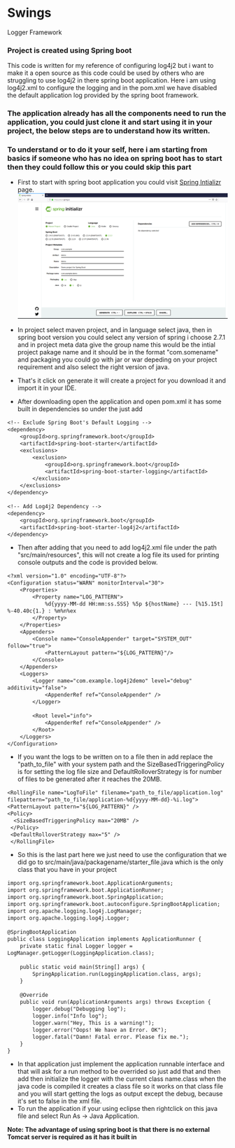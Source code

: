 # Swings
Logger Framework

### Project is created using Spring boot
This code is written for my reference of configuring log4j2 but i want to make it a open source as this code could be used by others who are struggling to use log4j2 in there spring boot application. Here i am using log4j2.xml to configure the logging and in the pom.xml we have disabled the default application log provided by the spring boot framework.

### The application already has all the components need to run the application, you could just clone it and start using it in your project, the below steps are to understand how its written.

### To understand or to do it your self, here i am starting from basics if someone who has no idea on spring boot has to start then they could follow this or you could skip this part
* First to start with spring boot application you could visit [Spring Intializr](https://start.spring.io/) page.
![start.spring.io](assets/images/start.spring.io.png)

* In project select maven project, and in language select java, then in spring boot version you could select any version of spring i choose 2.7.1 and in project meta data give the group name this would be the intial project pakage name and it should be in the format "com.somename" and packaging you could go with jar or war depeding on your project requirement and also select the right version of java.
* That's it click on generate it will create a project for you download it and import it in your IDE.
* After downloading open the application and open pom.xml it has some built in dependencies so under the <dependencies> just add
```
<!-- Exclude Spring Boot's Default Logging -->
<dependency>
	<groupId>org.springframework.boot</groupId>
	<artifactId>spring-boot-starter</artifactId>
	<exclusions>
		<exclusion>
			<groupId>org.springframework.boot</groupId>
			<artifactId>spring-boot-starter-logging</artifactId>
		</exclusion>
	</exclusions>
</dependency>

<!-- Add Log4j2 Dependency -->
<dependency>
	<groupId>org.springframework.boot</groupId>
	<artifactId>spring-boot-starter-log4j2</artifactId>
</dependency>
```
* Then after adding that you need to add log4j2.xml file under the path "src/main/resources", this will not create a log file its used for printing console outputs and the code is provided below.

```
<?xml version="1.0" encoding="UTF-8"?>
<Configuration status="WARN" monitorInterval="30">
    <Properties>
        <Property name="LOG_PATTERN">
            %d{yyyy-MM-dd HH:mm:ss.SSS} %5p ${hostName} --- [%15.15t] %-40.40c{1.} : %m%n%ex
        </Property>
    </Properties>
    <Appenders>
        <Console name="ConsoleAppender" target="SYSTEM_OUT" follow="true">
            <PatternLayout pattern="${LOG_PATTERN}"/>
        </Console>
    </Appenders>
    <Loggers>
        <Logger name="com.example.log4j2demo" level="debug" additivity="false">
            <AppenderRef ref="ConsoleAppender" />
        </Logger>

        <Root level="info">
            <AppenderRef ref="ConsoleAppender" />
        </Root>
    </Loggers>
</Configuration>
```
* If you want the logs to be written on to a file then in <Appenders> add <RollingFile> replace the "path_to_file" with your system path and the SizeBasedTriggeringPolicy is for setting the log file size and DefaultRolloverStrategy is for number of files to be generated after it reaches the 20MB.

```
<RollingFile name="LogToFile" filename="path_to_file/application.log" filepattern="path_to_file/application-%d{yyyy-MM-dd}-%i.log">
<PatternLayout pattern="${LOG_PATTERN}" />
<Policy>
  <SizeBasedTriggeringPolicy max="20MB" />
 </Policy>
 <DefaultRolloverStrategy max="5" />
 </RollingFile>
 ```
	
 * So this is the last part here we just need to use the configuration that we did go to src/main/java/packagename/starter_file.java which is the only class that you have in your project 
 
```
import org.springframework.boot.ApplicationArguments;
import org.springframework.boot.ApplicationRunner;
import org.springframework.boot.SpringApplication;
import org.springframework.boot.autoconfigure.SpringBootApplication;
import org.apache.logging.log4j.LogManager;
import org.apache.logging.log4j.Logger;

@SpringBootApplication
public class LoggingApplication implements ApplicationRunner {
    private static final Logger logger = LogManager.getLogger(LoggingApplication.class);
    
	public static void main(String[] args) {
		SpringApplication.run(LoggingApplication.class, args);
	}

	@Override
	public void run(ApplicationArguments args) throws Exception {
		logger.debug("Debugging log");
        logger.info("Info log");
        logger.warn("Hey, This is a warning!");
        logger.error("Oops! We have an Error. OK");
        logger.fatal("Damn! Fatal error. Please fix me.");
	}
}
```
	
* In that application just implement the application runnable interface and that will ask for a run method to be overrided so just add that and then add then initialize the logger with the current class name.class when the java code is compiled it creates a class file so it works on that class file and you will start getting the logs as output except the debug, because it's set to false in the xml file.
* To run the application if your using eclipse then rightclick on this java file and select Run As -> Java Application.

**Note: The advantage of using spring boot is that there is no external Tomcat server is required as it has it built in**

